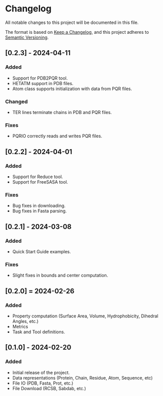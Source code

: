 # Changelog

All notable changes to this project will be documented in this file.

The format is based on [Keep a Changelog](https://keepachangelog.com/en/1.0.0/),
and this project adheres to [Semantic Versioning](https://semver.org/spec/v2.0.0.html).

## [0.2.3] - 2024-04-11

### Added
- Support for PDB2PQR tool.
- HETATM support in PDB files.
- Atom class supports initialization with data from PQR files.

### Changed
- TER lines terminate chains in PDB and PQR files.

### Fixes
- PQRIO correctly reads and writes PQR files.

## [0.2.2] - 2024-04-01

### Added
- Support for Reduce tool.
- Support for FreeSASA tool.

### Fixes
- Bug fixes in downloading.
- Bug fixes in Fasta parsing.

## [0.2.1] - 2024-03-08

### Added
- Quick Start Guide examples.

### Fixes
- Slight fixes in bounds and center computation.

## [0.2.0] = 2024-02-26

### Added
- Property computation (Surface Area, Volume, Hydrophobicity, Dihedral Angles, etc.)
- Metrics
- Task and Tool definitions.

## [0.1.0] - 2024-02-20 

### Added
- Initial release of the project. 
- Data representations (Protein, Chain, Residue, Atom, Sequence, etc)
- File IO (PDB, Fasta, Prot, etc.)
- File Download (RCSB, Sabdab, etc.)





